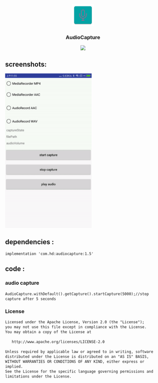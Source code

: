 <p align="center">
	<img width="72" height="72" src="art/ic_launcher-web.png"/>
</p>
<h3 align="center">AudioCapture</h3>
<p align="center">
<a href="" target="_blank"><img src="https://img.shields.io/badge/release-v1.5-blue.svg"></img></a>
</p>

## screenshots:

<img src="art/capture-gif.gif" width="280px" height="500px"/> 

## dependencies :

```
implementation 'com.hd:audiocapture:1.5'
```

## code :

### audio capture

```
AudioCapture.withDefault().getCapture().startCapture(5000);//stop capture after 5 seconds
```


### License

    Licensed under the Apache License, Version 2.0 (the "License");
    you may not use this file except in compliance with the License.
    You may obtain a copy of the License at

       http://www.apache.org/licenses/LICENSE-2.0

    Unless required by applicable law or agreed to in writing, software
    distributed under the License is distributed on an "AS IS" BASIS,
    WITHOUT WARRANTIES OR CONDITIONS OF ANY KIND, either express or implied.
    See the License for the specific language governing permissions and
    limitations under the License.

